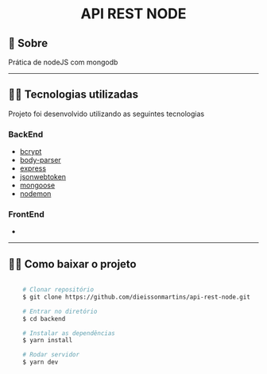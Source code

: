 <h1 style="text-align: center; font-weight: bold;">
    API REST NODE
</h1>

## 📜 Sobre
Prática de nodeJS com mongodb

---
## 🧑‍🚀 Tecnologias utilizadas
Projeto foi desenvolvido utilizando as seguintes tecnologias


### BackEnd
- [bcrypt](https://www.npmjs.com/package/bcrypt)
- [body-parser](https://www.npmjs.com/package/body-parser)
- [express](https://expressjs.com/)
- [jsonwebtoken](https://www.npmjs.com/package/jsonwebtoken)
- [mongoose](https://mongoosejs.com/)
- [nodemon](https://www.npmjs.com/package/nodemon)

### FrontEnd
- 

---
##  👨‍💻  Como baixar o projeto

```bash
    
    # Clonar repositório
    $ git clone https://github.com/dieissonmartins/api-rest-node.git

    # Entrar no diretório
    $ cd backend

    # Instalar as dependências
    $ yarn install

    # Rodar servidor 
    $ yarn dev  
```